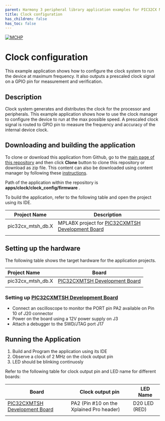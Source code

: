 ```yaml
---
parent: Harmony 3 peripheral library application examples for PIC32CX MT family
title: Clock configuration 
has_children: false
has_toc: false
---
```


[![MCHP](https://www.microchip.com/ResourcePackages/Microchip/assets/dist/images/logo.png)](https://www.microchip.com)

# Clock configuration

This example application shows how to configure the clock system to run the device at maximum frequency. It also outputs a prescaled clock signal on a GPIO pin for measurement and verification.

## Description

Clock system generates and distributes the clock for the processor and peripherals. This example application shows how to use the clock manager to configure the device to run at the max possible speed. A prescaled clock signal is routed to GPIO pin to measure the frequency and accuracy of the internal device clock.

## Downloading and building the application

To clone or download this application from Github, go to the [main page of this repository](https://github.com/Microchip-MPLAB-Harmony/csp_apps_pic32cx_mt) and then click **Clone** button to clone this repository or download as zip file.
This content can also be downloaded using content manager by following these [instructions](https://github.com/Microchip-MPLAB-Harmony/contentmanager/wiki).

Path of the application within the repository is **apps/clock/clock_config/firmware** .

To build the application, refer to the following table and open the project using its IDE.

| Project Name      | Description                                    |
| ----------------- | ---------------------------------------------- |
| pic32cx_mtsh_db.X | MPLABX project for [PIC32CXMTSH Development Board](https://www.microchip.com/en-us/development-tool/PIC32CXMTSH-DB) |
|||

## Setting up the hardware

The following table shows the target hardware for the application projects.

| Project Name| Board|
|:---------|:---------:|
| pic32cx_mtsh_db.X | [PIC32CXMTSH Development Board](https://www.microchip.com/en-us/development-tool/PIC32CXMTSH-DB)
|||

### Setting up [PIC32CXMTSH Development Board](https://www.microchip.com/en-us/development-tool/PIC32CXMTSH-DB)

- Connect an oscilloscope to monitor the PORT pin PA2 available on Pin 10 of J20 connector
- Power on the board using a 12V power supply on J3
- Attach a debugger to the SWD/JTAG port J17

## Running the Application

1. Build and Program the application using its IDE
2. Observe a clock of 2 MHz on the clock output pin
3. LED should be blinking continuosly

Refer to the following table for clock output pin and LED name for different boards:

| Board      | Clock output pin | LED Name |
| ---------- | ---------------- |--------- |
| [PIC32CXMTSH Development Board](https://www.microchip.com/en-us/development-tool/PIC32CXMTSH-DB) | PA2 (Pin #10 on the Xplained Pro header)  | D20 LED (RED) |
|||
